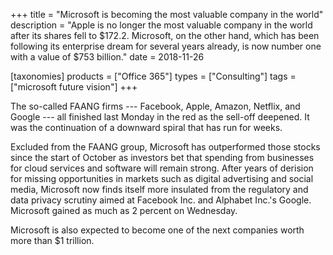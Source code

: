 +++
title = "Microsoft is becoming the most valuable company in the world"
description = "Apple is no longer the most valuable company in the world after its shares fell to $172.2. Microsoft, on the other hand, which has been following its enterprise dream for several years already, is now number one with a value of $753 billion."
date = 2018-11-26

[taxonomies]
products = ["Office 365"]
types = ["Consulting"]
tags = ["microsoft future vision"]
+++

The so-called FAANG firms --- Facebook, Apple, Amazon, Netflix,
and Google --- all finished last Monday in the red as the sell-off
deepened. It was the continuation of a downward spiral that has run for
weeks.

Excluded from the FAANG group, Microsoft has outperformed those
stocks since the start of October as investors bet that spending from
businesses for cloud services and software will remain strong. After
years of derision for missing opportunities in markets such as digital
advertising and social media, Microsoft now finds itself more insulated
from the regulatory and data privacy scrutiny aimed at Facebook Inc. and
Alphabet Inc.'s Google. Microsoft gained as much as 2 percent on
Wednesday.

Microsoft is also expected to become one of the next companies worth
more than \$1 trillion.
